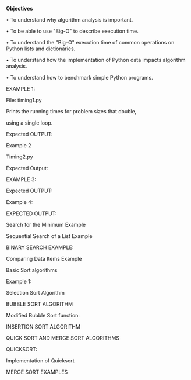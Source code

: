 **Objectives**

• To understand why algorithm analysis is important.

• To be able to use &quot;Big-O&quot; to describe execution time.

• To understand the &quot;Big-O&quot; execution time of common operations on Python lists and dictionaries.

• To understand how the implementation of Python data impacts algorithm analysis.

• To understand how to benchmark simple Python programs.

EXAMPLE 1:

 File: timing1.py

Prints the running times for problem sizes that double,

using a single loop.

Expected OUTPUT:

 
Example 2

Timing2.py

 
Expected Output:

 
EXAMPLE 3:


Expected OUTPUT:

 
Example 4:


EXPECTED OUTPUT:

 
Search for the Minimum Example

 
Sequential Search of a List Example


BINARY SEARCH EXAMPLE:

 
Comparing Data Items Example

 
Basic Sort algorithms

Example 1:

 
Selection Sort Algorithm

 
BUBBLE SORT ALGORITHM


Modified Bubble Sort function:

 
INSERTION SORT ALGORITHM


QUICK SORT AND MERGE SORT ALGORITHMS

QUICKSORT:

 
Implementation of Quicksort


MERGE SORT EXAMPLES

